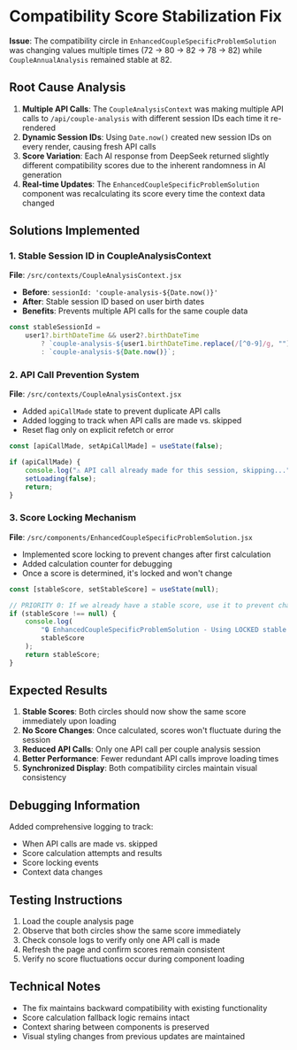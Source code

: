 # Compatibility Score Stabilization Fix

**Issue**: The compatibility circle in `EnhancedCoupleSpecificProblemSolution` was changing values multiple times (72 → 80 → 82 → 78 → 82) while `CoupleAnnualAnalysis` remained stable at 82.

## Root Cause Analysis

1. **Multiple API Calls**: The `CoupleAnalysisContext` was making multiple API calls to `/api/couple-analysis` with different session IDs each time it re-rendered
2. **Dynamic Session IDs**: Using `Date.now()` created new session IDs on every render, causing fresh API calls
3. **Score Variation**: Each AI response from DeepSeek returned slightly different compatibility scores due to the inherent randomness in AI generation
4. **Real-time Updates**: The `EnhancedCoupleSpecificProblemSolution` component was recalculating its score every time the context data changed

## Solutions Implemented

### 1. Stable Session ID in CoupleAnalysisContext

**File**: `/src/contexts/CoupleAnalysisContext.jsx`

- **Before**: `sessionId: 'couple-analysis-${Date.now()}'`
- **After**: Stable session ID based on user birth dates
- **Benefits**: Prevents multiple API calls for the same couple data

```javascript
const stableSessionId =
	user1?.birthDateTime && user2?.birthDateTime
		? `couple-analysis-${user1.birthDateTime.replace(/[^0-9]/g, "")}-${user2.birthDateTime.replace(/[^0-9]/g, "")}`
		: `couple-analysis-${Date.now()}`;
```

### 2. API Call Prevention System

**File**: `/src/contexts/CoupleAnalysisContext.jsx`

- Added `apiCallMade` state to prevent duplicate API calls
- Added logging to track when API calls are made vs. skipped
- Reset flag only on explicit refetch or error

```javascript
const [apiCallMade, setApiCallMade] = useState(false);

if (apiCallMade) {
	console.log("⚠️ API call already made for this session, skipping...");
	setLoading(false);
	return;
}
```

### 3. Score Locking Mechanism

**File**: `/src/components/EnhancedCoupleSpecificProblemSolution.jsx`

- Implemented score locking to prevent changes after first calculation
- Added calculation counter for debugging
- Once a score is determined, it's locked and won't change

```javascript
const [stableScore, setStableScore] = useState(null);

// PRIORITY 0: If we already have a stable score, use it to prevent changes
if (stableScore !== null) {
	console.log(
		"🔒 EnhancedCoupleSpecificProblemSolution - Using LOCKED stable score:",
		stableScore
	);
	return stableScore;
}
```

## Expected Results

1. **Stable Scores**: Both circles should now show the same score immediately upon loading
2. **No Score Changes**: Once calculated, scores won't fluctuate during the session
3. **Reduced API Calls**: Only one API call per couple analysis session
4. **Better Performance**: Fewer redundant API calls improve loading times
5. **Synchronized Display**: Both compatibility circles maintain visual consistency

## Debugging Information

Added comprehensive logging to track:

- When API calls are made vs. skipped
- Score calculation attempts and results
- Score locking events
- Context data changes

## Testing Instructions

1. Load the couple analysis page
2. Observe that both circles show the same score immediately
3. Check console logs to verify only one API call is made
4. Refresh the page and confirm scores remain consistent
5. Verify no score fluctuations occur during component loading

## Technical Notes

- The fix maintains backward compatibility with existing functionality
- Score calculation fallback logic remains intact
- Context sharing between components is preserved
- Visual styling changes from previous updates are maintained
